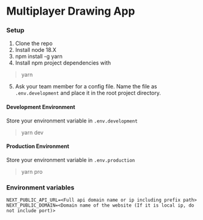 # Multiplayer Drawing App

### Setup

1. Clone the repo
2. Install node 18.X
3. npm install -g yarn
4. Install npm project dependencies  with
> yarn
5. Ask your team member for a config file. Name the file as ```.env.development``` and
   place it in the root project directory.

####  Development Environment

Store your environment variable in `.env.development`

> yarn dev

#### Production Environment

Store your environment variable in `.env.production`

> yarn pro

### Environment variables

```
NEXT_PUBLIC_API_URL=<Full api domain name or ip including prefix path>
NEXT_PUBLIC_DOMAIN=<Domain name of the website (If it is local ip, do not include port)>
```
